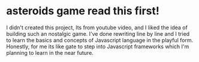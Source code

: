 # asteroids game read this first!
I didn't created this project, Its from youtube video, and I liked the idea of building such an nostalgic game.
I've done rewriting line by line and I tried to learn the basics and concepts of Javascript language in the playful form.
Honestly, for me its like gate to step into Javascript frameworks which I'm planning to learn in the near future.
